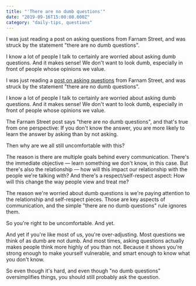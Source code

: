 ```yaml
---
title: "'There are no dumb questions'"
date: "2019-09-16T15:00:00.000Z"
category: "daily-tips, questions"
---
```

I was just reading a post on asking questions from Farnam Street, and was struck by the statement "there are no dumb questions". 

I know a lot of people I talk to certainly are worried about asking dumb questions. And it makes sense! We don't want to look dumb, especially in front of people whose opinions we value.

<!-- more -->

I was just reading a [post on asking questions](https://fs.blog/2019/09/power-questions/) from Farnam Street, and was struck by the statement "there are no dumb questions". 

I know a lot of people I talk to certainly are worried about asking dumb questions. And it makes sense! We don't want to look dumb, especially in front of people whose opinions we value.

The Farnam Street post says "there are no dumb questions", and that's true from one perspective: If you don't know the answer, you are more likely to learn the answer by asking than by not asking.

Then why are we all still uncomfortable with this?

The reason is there are multiple goals behind every communication. There's the immediate objective &mdash; learn something we don't know, in this case. But there's also the relationship &mdash; how will this impact our relationship with the people we're talking with? And there's a respect/self-respect aspect: How will this change the way people view and treat me?

The reason we're worried about dumb questions is we're paying attention to the relationship and self-respect pieces. Those are key aspects of communication, and the simple "there are no dumb questions" rule ignores them.

So you're right to be uncomfortable. And yet.

And yet if you're like most of us, you're over-adjusting. Most questions we think of as dumb are not dumb. And most times, asking questions actually makes people think more highly of you than not. Because it shows you're strong enough to make yourself vulnerable, and smart enough to know what you don't know.

So even though it's hard, and even though "no dumb questions" oversimplifies things, you should still probably ask the question. 
